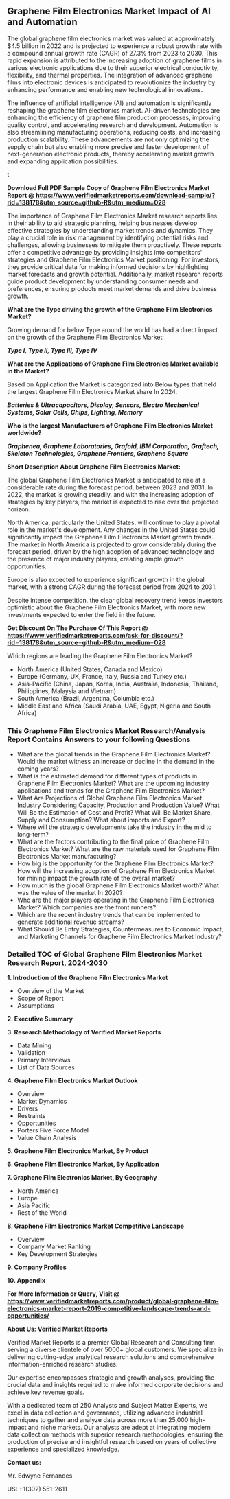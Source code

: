 <h2>Graphene Film Electronics Market Impact of AI and Automation</h2><p>The global graphene film electronics market was valued at approximately $4.5 billion in 2022 and is projected to experience a robust growth rate with a compound annual growth rate (CAGR) of 27.3% from 2023 to 2030. This rapid expansion is attributed to the increasing adoption of graphene films in various electronic applications due to their superior electrical conductivity, flexibility, and thermal properties. The integration of advanced graphene films into electronic devices is anticipated to revolutionize the industry by enhancing performance and enabling new technological innovations.</p><p>The influence of artificial intelligence (AI) and automation is significantly reshaping the graphene film electronics market. AI-driven technologies are enhancing the efficiency of graphene film production processes, improving quality control, and accelerating research and development. Automation is also streamlining manufacturing operations, reducing costs, and increasing production scalability. These advancements are not only optimizing the supply chain but also enabling more precise and faster development of next-generation electronic products, thereby accelerating market growth and expanding application possibilities.</p>t</p><p id="" class=""><strong>Download Full PDF Sample Copy of Graphene Film Electronics Market Report @ <a href="https://www.verifiedmarketreports.com/download-sample/?rid=138178&utm_source=github-R&utm_medium=028" target="_blank">https://www.verifiedmarketreports.com/download-sample/?rid=138178&utm_source=github-R&utm_medium=028</a></strong></p><p>The importance of&nbsp;Graphene Film Electronics Market research reports lies in their ability to aid strategic planning, helping businesses develop effective strategies by understanding market trends and dynamics. They play a crucial role in risk management by identifying potential risks and challenges, allowing businesses to mitigate them proactively. These reports offer a competitive advantage by providing insights into competitors' strategies and Graphene Film Electronics Market positioning. For investors, they provide critical data for making informed decisions by highlighting market forecasts and growth potential. Additionally, market research reports guide product development by understanding consumer needs and preferences, ensuring products meet market demands and drive business growth.</p><p><strong>What are the&nbsp;Type driving the growth of the Graphene Film Electronics Market?</strong></p><p id="" class="">Growing demand for below Type around the world has had a direct impact on the growth of the Graphene Film Electronics Market:</p><em><strong>Type I, Type II, Type III, Type IV</strong></em></p><strong>What are the&nbsp;Applications&nbsp;of Graphene Film Electronics Market available in the Market?</strong></p><p id="" class="">Based on Application the Market is categorized into Below types that held the largest Graphene Film Electronics Market share In 2024.</p><em><strong>Batteries & Ultracapacitors, Display, Sensors, Electro Mechanical Systems, Solar Cells, Chips, Lighting, Memory</strong></em></p><strong>Who is the largest Manufacturers of Graphene Film Electronics Market worldwide?</strong></p><p><em><strong>Graphenea, Graphene Laboratories, Grafoid, IBM Corporation, Graftech, Skeleton Technologies, Graphene Frontiers, Graphene Square</strong></em></p><p id="" class=""><strong>Short Description About Graphene Film Electronics Market:</strong></p><p>The global Graphene Film Electronics Market is anticipated to rise at a considerable rate during the forecast period, between 2023 and 2031. In 2022, the market is growing steadily, and with the increasing adoption of strategies by key players, the market is expected to rise over the projected horizon.</p><p>North America, particularly the United States, will continue to play a pivotal role in the market's development. Any changes in the United States could significantly impact the Graphene Film Electronics Market growth trends. The market in North America is projected to grow considerably during the forecast period, driven by the high adoption of advanced technology and the presence of major industry players, creating ample growth opportunities.</p><p>Europe is also expected to experience significant growth in the global market, with a strong CAGR during the forecast period from 2024 to 2031.</p><p>Despite intense competition, the clear global recovery trend keeps investors optimistic about the Graphene Film Electronics Market, with more new investments expected to enter the field in the future.</p><p id="" class=""><strong>Get Discount On The Purchase Of This Report @ <a href="https://www.verifiedmarketreports.com/ask-for-discount/?rid=138178&utm_source=github-R&utm_medium=028" target="_blank">https://www.verifiedmarketreports.com/ask-for-discount/?rid=138178&utm_source=github-R&utm_medium=028</a></strong></p>Which regions are leading the Graphene Film Electronics Market?</p><ul><li>North America (United States, Canada and Mexico)</li><li>Europe (Germany, UK, France, Italy, Russia and Turkey etc.)</li><li>Asia-Pacific (China, Japan, Korea, India, Australia, Indonesia, Thailand, Philippines, Malaysia and Vietnam)</li><li>South America (Brazil, Argentina, Columbia etc.)</li><li>Middle East and Africa (Saudi Arabia, UAE, Egypt, Nigeria and South Africa)</li></ul><h3 id="" class="">This Graphene Film Electronics Market Research/Analysis Report Contains Answers to your following Questions</h3><ul><li>What are the global trends in the Graphene Film Electronics Market? Would the market witness an increase or decline in the demand in the coming years?</li><li>What is the estimated demand for different types of products in Graphene Film Electronics Market? What are the upcoming industry applications and trends for the Graphene Film Electronics Market?</li><li>What Are Projections of Global Graphene Film Electronics Market Industry Considering Capacity, Production and Production Value? What Will Be the Estimation of Cost and Profit? What Will Be Market Share, Supply and Consumption? What about imports and Export?</li><li>Where will the strategic developments take the industry in the mid to long-term?</li><li>What are the factors contributing to the final price of Graphene Film Electronics Market? What are the raw materials used for Graphene Film Electronics Market manufacturing?</li><li>How big is the opportunity for the Graphene Film Electronics Market? How will the increasing adoption of Graphene Film Electronics Market for mining impact the growth rate of the overall market?</li><li>How much is the global Graphene Film Electronics Market worth? What was the value of the market In 2020?</li><li>Who are the major players operating in the Graphene Film Electronics Market? Which companies are the front runners?</li><li>Which are the recent industry trends that can be implemented to generate additional revenue streams?</li><li>What Should Be Entry Strategies, Countermeasures to Economic Impact, and Marketing Channels for Graphene Film Electronics Market Industry?</li></ul><h3 id="" class="">Detailed TOC of Global Graphene Film Electronics Market Research Report, 2024-2030</h3><p id="" class=""><strong>1. Introduction of the Graphene Film Electronics Market</strong></p><ul><li>Overview of the Market</li><li>Scope of Report</li><li>Assumptions</li></ul><p id="" class=""><strong>2. Executive Summary</strong></p><p id="" class=""><strong>3. Research Methodology of Verified Market Reports</strong></p><ul><li>Data Mining</li><li>Validation</li><li>Primary Interviews</li><li>List of Data Sources</li></ul><p id="" class=""><strong>4. Graphene Film Electronics Market Outlook</strong></p><ul><li>Overview</li><li>Market Dynamics</li><li>Drivers</li><li>Restraints</li><li>Opportunities</li><li>Porters Five Force Model</li><li>Value Chain Analysis</li></ul><p id="" class=""><strong>5. Graphene Film Electronics Market, By Product</strong></p><p id="" class=""><strong>6. Graphene Film Electronics Market, By Application</strong></p><p id="" class=""><strong>7. Graphene Film Electronics Market, By Geography</strong></p><ul><li>North America</li><li>Europe</li><li>Asia Pacific</li><li>Rest of the World</li></ul><p id="" class=""><strong>8. Graphene Film Electronics Market Competitive Landscape</strong></p><ul><li>Overview</li><li>Company Market Ranking</li><li>Key Development Strategies</li></ul><p id="" class=""><strong>9. Company Profiles</strong></p><p id="" class=""><strong>10. Appendix</strong></p><p id="" class=""><strong>For More Information or Query, Visit @ <a href="https://www.verifiedmarketreports.com/product/global-graphene-film-electronics-market-report-2019-competitive-landscape-trends-and-opportunities/" target="_blank">https://www.verifiedmarketreports.com/product/global-graphene-film-electronics-market-report-2019-competitive-landscape-trends-and-opportunities/</a></strong></p><p id="" class=""><strong>About Us: Verified Market Reports</strong></p><p id="" class="">Verified Market Reports is a premier Global Research and Consulting firm serving a diverse clientele of over 5000+ global customers. We specialize in delivering cutting-edge analytical research solutions and comprehensive information-enriched research studies.</p><p id="" class="">Our expertise encompasses strategic and growth analyses, providing the crucial data and insights required to make informed corporate decisions and achieve key revenue goals.</p><p id="" class="">With a dedicated team of 250 Analysts and Subject Matter Experts, we excel in data collection and governance, utilizing advanced industrial techniques to gather and analyze data across more than 25,000 high-impact and niche markets. Our analysts are adept at integrating modern data collection methods with superior research methodologies, ensuring the production of precise and insightful research based on years of collective experience and specialized knowledge.</p><p id="" class=""><strong>Contact us:</strong></p><p id="" class="">Mr. Edwyne Fernandes</p><p id="" class="">US: +1(302) 551-2611</p>